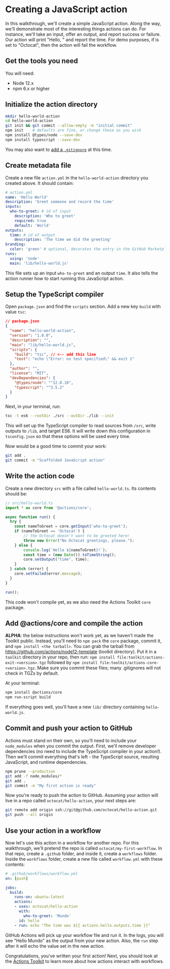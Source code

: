# Creating a JavaScript action

In this walkthrough, we'll create a simple JavaScript action.
Along the way, we'll demonstrate most of the interesting things actions can do.
For instance, we'll take an input, offer an output, and report success or failure.
Our action will print "Hello, <name>" and report the time.
For demo purposes, if <name> is set to "Octocat", then the action will fail the workflow.

## Get the tools you need

You will need:
- Node 12.x
- npm 6.x or higher

## Initialize the action directory

```bash
mkdir hello-world-action
cd hello-world-action
git init && git commit --allow-empty -m "initial commit"
npm init    # defaults are fine, or change these as you wish
npm install @types/node --save-dev
npm install typescript --save-dev
```

You may also want to [add a `.gitignore`](https://github.com/github/gitignore/blob/master/Node.gitignore) at this time.

## Create metadata file

Create a new file `action.yml` in the `hello-world-action` directory you created above.
It should contain:

```yaml
# action.yml
name: 'Hello World'
description: 'Greet someone and record the time'
inputs: 
  who-to-greet: # id of input
    description: 'Who to greet'
    required: true
    default: 'World'
outputs:
  time: # id of output
    description: 'The time we did the greeting'
branding:
  color: 'green' # optional, decorates the entry in the GitHub Marketplace
runs:
  using: 'node'
  main: 'lib/hello-world.js'
```

This file sets up an input `who-to-greet` and an output `time`.
It also tells the action runner how to start running this JavaScript action.

## Setup the TypeScript compiler

Open `package.json` and find the `scripts` section.
Add a new key `build` with value `tsc`:

```json
// package.json
{
  "name": "hello-world-action",
  "version": "1.0.0",
  "description": "",
  "main": "lib/hello-world.js",
  "scripts": {
    "build": "tsc", // <-- add this line
    "test": "echo \"Error: no test specified\" && exit 1"
  },
  "author": "",
  "license": "MIT",
  "devDependencies": {
    "@types/node": "^12.0.10",
    "typescript": "^3.5.2"
  }
}
```

Next, in your terminal, run:

```bash
tsc -t es6 --rootDir ./src --outDir ./lib --init
```

This will set up the TypeScript compiler to read sources from `/src`, write outputs to `/lib`, and target ES6.
It will write down this configuration in `tsconfig.json` so that these options will be used every time.

Now would be a good time to commit your work:

```bash
git add .
git commit -m "Scaffolded JavaScript action"
```

## Write the action code

Create a new directory `src` with a file called `hello-world.ts`.
Its contents should be:

```typescript
// src/hello-world.ts
import * as core from '@actions/core';

async function run() {
  try {
    const nameToGreet = core.getInput('who-to-greet');
    if (nameToGreet == 'Octocat') {
        // the Octocat doesn't want to be greeted here!
        throw new Error("No Octocat greetings, please.");
    } else {
        console.log(`Hello ${nameToGreet}!`);
        const time = (new Date()).toTimeString();
        core.setOutput("time", time);
    }
  } catch (error) {
    core.setFailed(error.message);
  }
}

run();
```

This code won't compile yet, as we also need the Actions Toolkit `core` package.

## Add @actions/core and compile the action

**ALPHA**: the below instructions won't work yet, as we haven't made the Toolkit public.
Instead, you'll need to `npm pack` the `core` package, commit it, and `npm install <the tarball>`.
You can grab the tarball from https://github.com/actions/node12-template (toolkit directory).
Put it in a `toolkit` directory in your repo, then run: `npm install file:toolkit/actions-exit-<version>.tgz` followed by `npm install file:toolkit/actions-core-<version>.tgz`.
Make sure you commit these files; many .gitignores will not check in TGZs by default.

At your terminal:

```bash
npm install @actions/core
npm run-script build
```

If everything goes well, you'll have a new `lib/` directory containing `hello-world.js`.

## Commit and push your action to GitHub

Actions must stand on their own, so you'll need to include your `node_modules` when you commit the output.
First, we'll remove developer dependencies (no need to include the TypeScript compiler in your action!). 
Then we'll commit everything that's left - the TypeScript source, resulting JavaScript, and runtime dependencies.

```bash
npm prune --production
git add -f node_modules/*
git add .
git commit -m "My first action is ready"
```

Now you're ready to push the action to GitHub.
Assuming your action will live in a repo called `octocat/hello-action`, your next steps are:

```bash
git remote add origin ssh://git@github.com/octocat/hello-action.git
git push --all origin
```

## Use your action in a workflow

Now let's use this action in a workflow for another repo.
For this walkthrough, we'll pretend the repo is called `octocat/my-first-workflow`.
In that repo, create a `.github` folder, and inside it, create a `workflows` folder.
Inside the `workflows` folder, create a new file called `workflow.yml` with these contents:

```yaml
# .github/workflows/workflow.yml
on: [push]

jobs:
  build:
    runs-on: ubuntu-latest
    actions:
    - uses: octocat/hello-action
      with:
        who-to-greet: 'Mundo'
      id: hello
    - run: echo "The time was ${{ actions.hello.outputs.time }}"
```

GitHub Actions will pick up your workflow file and run it.
In the logs, you will see "Hello Mundo" as the output from your new action.
Also, the `run` step after it will echo the value set in the new action.

Congratulations, you've written your first action!
Next, you should look at the [Actions Toolkit](actions-toolkit.md) to learn more about how actions interact with workflows.
